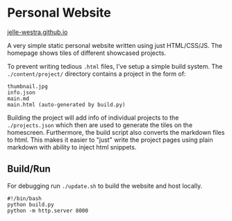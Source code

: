 # Personal Website

[jelle-westra.github.io](http://jelle-westra.github.io)

A very simple static personal website written using just HTML/CSS/JS.
The homepage shows tiles of different showcased projects.

To prevent writing tedious `.html` files, I've setup a simple build system. 
The `./content/project/` directory contains a project in the form of:
```
thumbnail.jpg
info.json
main.md
main.html (auto-generated by build.py)
```

Building the project will add info of individual projects to the `./projects.json` which then are used to generate the tiles on the homescreen. Furthermore, the build script also converts the markdown files to html. This makes it easier to "just" write the project pages using plain markdown with ability to inject html snippets.

## Build/Run

For debugging run `./update.sh` to build the website and host locally. 

```
#!/bin/bash
python build.py
python -m http.server 8000
```